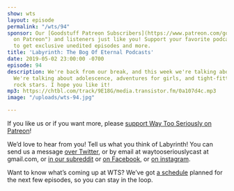 ```yaml
---
show: wts
layout: episode
permalink: "/wts/94"
sponsor: Our [Goodstuff Patreon Subscribers](https://www.patreon.com/goodstuff "Goodstuff
  on Patreon") and listeners just like you! Support your favorite podcasts directly
  to get exclusive unedited episodes and more.
title: 'Labyrinth: The Bog Of Eternal Podcasts'
date: 2019-05-02 23:00:00 -0700
episode: 94
description: We're back from our break, and this week we're talking about Labyrinth!
  We're talking about adolescence, adventures for girls, and tight-fitting pants on
  rock stars. I hope you like it!
mp3: https://chtbl.com/track/9E18G/media.transistor.fm/0a107d4c.mp3
image: "/uploads/wts-94.jpg"

---
```

If you like us or if you want more, please [support Way Too Seriously on Patreon](https://www.patreon.com/clockworkscast)!

We’d love to hear from you! Tell us what you think of Labyrinth! You can send us a message [over Twitter](http://www.twitter.com/wtscast), or by email at waytooseriouslycast at gmail.com, or [in our subreddit](https://www.reddit.com/r/Goodstuff_fm/) or [on Facebook](http://www.facebook.com/wtscast), or [on instagram](https://www.instagram.com/waytooseriously/).

Want to know what’s coming up at WTS? We’ve got [a schedule](https://docs.google.com/document/d/1f6fvTgbzQOCUD_potL6mWClmSC3D2cOBgKz36OwSC68) planned for the next few episodes, so you can stay in the loop.